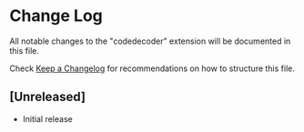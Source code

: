 # Change Log

All notable changes to the "codedecoder" extension will be documented in this file.

Check [Keep a Changelog](http://keepachangelog.com/) for recommendations on how to structure this file.

## [Unreleased]

- Initial release